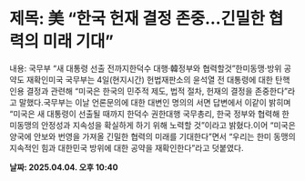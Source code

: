 # **제목: 美 “한국 헌재 결정 존중…긴밀한 협력의 미래 기대”**

  내용: 국무부 “새 대통령 선출 전까지한덕수 대행·韓정부와 협력할것”한미동맹·방위 공약도 재확인미국 국무부는 4일(현지시간) 헌법재판소의 윤석열 전 대통령에 대한 탄핵 인용 결정과 관련해 “미국은 한국의 민주적 제도, 법적 절차, 헌재의 결정을 존중한다”라고 말했다.국무부는 이날 언론문의에 대한 대변인 명의의 서면 답변에서 이같이 밝히며 “미국은 새 대통령이 선출될 때까지 한덕수 권한대행 국무총리, 한국 정부와 협력해 한미동맹의 안정성과 지속성을 확실하게 하기 위해 노력할 것”이라고 밝혔다.이어 “미국은 양국에 안보와 번영을 가져올 긴밀한 협력의 미래를 기대한다”면서 “우리는 한미 동맹의 지속적인 힘과 대한민국 방위에 대한 공약을 재확인한다”라고 덧붙였다.

  **날짜: 2025.04.04. 오후 10:40**